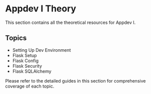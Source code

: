# Appdev I Theory

This section contains all the theoretical resources for Appdev I.

## Topics

- Setting Up Dev Environment
- Flask Setup
- Flask Config
- Flask Security
- Flask SQLAlchemy

Please refer to the detailed guides in this section for comprehensive coverage of each topic.
